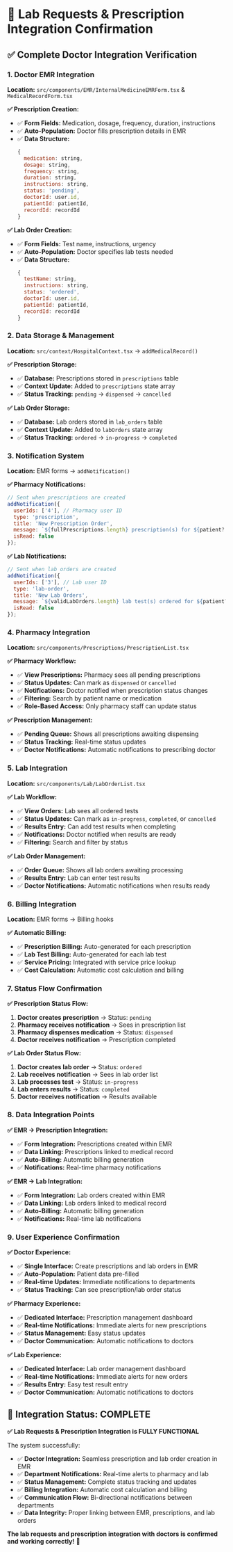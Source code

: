 # 🏥 Lab Requests & Prescription Integration Confirmation

## ✅ **Complete Doctor Integration Verification**

### **1. Doctor EMR Integration**

**Location:** `src/components/EMR/InternalMedicineEMRForm.tsx` & `MedicalRecordForm.tsx`

**✅ Prescription Creation:**
- ✅ **Form Fields:** Medication, dosage, frequency, duration, instructions
- ✅ **Auto-Population:** Doctor fills prescription details in EMR
- ✅ **Data Structure:**
  ```javascript
  {
    medication: string,
    dosage: string,
    frequency: string,
    duration: string,
    instructions: string,
    status: 'pending',
    doctorId: user.id,
    patientId: patientId,
    recordId: recordId
  }
  ```

**✅ Lab Order Creation:**
- ✅ **Form Fields:** Test name, instructions, urgency
- ✅ **Auto-Population:** Doctor specifies lab tests needed
- ✅ **Data Structure:**
  ```javascript
  {
    testName: string,
    instructions: string,
    status: 'ordered',
    doctorId: user.id,
    patientId: patientId,
    recordId: recordId
  }
  ```

### **2. Data Storage & Management**

**Location:** `src/context/HospitalContext.tsx` → `addMedicalRecord()`

**✅ Prescription Storage:**
- ✅ **Database:** Prescriptions stored in `prescriptions` table
- ✅ **Context Update:** Added to `prescriptions` state array
- ✅ **Status Tracking:** `pending` → `dispensed` → `cancelled`

**✅ Lab Order Storage:**
- ✅ **Database:** Lab orders stored in `lab_orders` table
- ✅ **Context Update:** Added to `labOrders` state array
- ✅ **Status Tracking:** `ordered` → `in-progress` → `completed`

### **3. Notification System**

**Location:** EMR forms → `addNotification()`

**✅ Pharmacy Notifications:**
```javascript
// Sent when prescriptions are created
addNotification({
  userIds: ['4'], // Pharmacy user ID
  type: 'prescription',
  title: 'New Prescription Order',
  message: `${fullPrescriptions.length} prescription(s) for ${patient?.firstName} ${patient?.lastName}`,
  isRead: false
});
```

**✅ Lab Notifications:**
```javascript
// Sent when lab orders are created
addNotification({
  userIds: ['3'], // Lab user ID
  type: 'lab-order',
  title: 'New Lab Orders',
  message: `${validLabOrders.length} lab test(s) ordered for ${patient?.firstName} ${patient?.lastName}`,
  isRead: false
});
```

### **4. Pharmacy Integration**

**Location:** `src/components/Prescriptions/PrescriptionList.tsx`

**✅ Pharmacy Workflow:**
- ✅ **View Prescriptions:** Pharmacy sees all pending prescriptions
- ✅ **Status Updates:** Can mark as `dispensed` or `cancelled`
- ✅ **Notifications:** Doctor notified when prescription status changes
- ✅ **Filtering:** Search by patient name or medication
- ✅ **Role-Based Access:** Only pharmacy staff can update status

**✅ Prescription Management:**
- ✅ **Pending Queue:** Shows all prescriptions awaiting dispensing
- ✅ **Status Tracking:** Real-time status updates
- ✅ **Doctor Notifications:** Automatic notifications to prescribing doctor

### **5. Lab Integration**

**Location:** `src/components/Lab/LabOrderList.tsx`

**✅ Lab Workflow:**
- ✅ **View Orders:** Lab sees all ordered tests
- ✅ **Status Updates:** Can mark as `in-progress`, `completed`, or `cancelled`
- ✅ **Results Entry:** Can add test results when completing
- ✅ **Notifications:** Doctor notified when results are ready
- ✅ **Filtering:** Search and filter by status

**✅ Lab Order Management:**
- ✅ **Order Queue:** Shows all lab orders awaiting processing
- ✅ **Results Entry:** Lab can enter test results
- ✅ **Doctor Notifications:** Automatic notifications when results ready

### **6. Billing Integration**

**Location:** EMR forms → Billing hooks

**✅ Automatic Billing:**
- ✅ **Prescription Billing:** Auto-generated for each prescription
- ✅ **Lab Test Billing:** Auto-generated for each lab test
- ✅ **Service Pricing:** Integrated with service price lookup
- ✅ **Cost Calculation:** Automatic cost calculation and billing

### **7. Status Flow Confirmation**

**✅ Prescription Status Flow:**
1. **Doctor creates prescription** → Status: `pending`
2. **Pharmacy receives notification** → Sees in prescription list
3. **Pharmacy dispenses medication** → Status: `dispensed`
4. **Doctor receives notification** → Prescription completed

**✅ Lab Order Status Flow:**
1. **Doctor creates lab order** → Status: `ordered`
2. **Lab receives notification** → Sees in lab order list
3. **Lab processes test** → Status: `in-progress`
4. **Lab enters results** → Status: `completed`
5. **Doctor receives notification** → Results available

### **8. Data Integration Points**

**✅ EMR → Prescription Integration:**
- ✅ **Form Integration:** Prescriptions created within EMR
- ✅ **Data Linking:** Prescriptions linked to medical record
- ✅ **Auto-Billing:** Automatic billing generation
- ✅ **Notifications:** Real-time pharmacy notifications

**✅ EMR → Lab Integration:**
- ✅ **Form Integration:** Lab orders created within EMR
- ✅ **Data Linking:** Lab orders linked to medical record
- ✅ **Auto-Billing:** Automatic billing generation
- ✅ **Notifications:** Real-time lab notifications

### **9. User Experience Confirmation**

**✅ Doctor Experience:**
- ✅ **Single Interface:** Create prescriptions and lab orders in EMR
- ✅ **Auto-Population:** Patient data pre-filled
- ✅ **Real-time Updates:** Immediate notifications to departments
- ✅ **Status Tracking:** Can see prescription/lab order status

**✅ Pharmacy Experience:**
- ✅ **Dedicated Interface:** Prescription management dashboard
- ✅ **Real-time Notifications:** Immediate alerts for new prescriptions
- ✅ **Status Management:** Easy status updates
- ✅ **Doctor Communication:** Automatic notifications to doctors

**✅ Lab Experience:**
- ✅ **Dedicated Interface:** Lab order management dashboard
- ✅ **Real-time Notifications:** Immediate alerts for new orders
- ✅ **Results Entry:** Easy test result entry
- ✅ **Doctor Communication:** Automatic notifications to doctors

## 🚀 **Integration Status: COMPLETE**

**✅ Lab Requests & Prescription Integration is FULLY FUNCTIONAL**

The system successfully:
- ✅ **Doctor Integration:** Seamless prescription and lab order creation in EMR
- ✅ **Department Notifications:** Real-time alerts to pharmacy and lab
- ✅ **Status Management:** Complete status tracking and updates
- ✅ **Billing Integration:** Automatic cost calculation and billing
- ✅ **Communication Flow:** Bi-directional notifications between departments
- ✅ **Data Integrity:** Proper linking between EMR, prescriptions, and lab orders

**The lab requests and prescription integration with doctors is confirmed and working correctly!** 🎉
